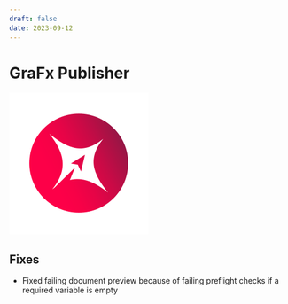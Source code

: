 ```yaml
---
draft: false
date: 2023-09-12
---
```


# GraFx Publisher

![rn_icon](icon-GraFx-Publisher.svg)

## Fixes

- Fixed failing document preview because of failing preflight checks if a required variable is empty